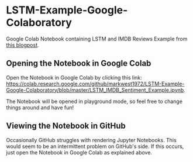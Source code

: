 # LSTM-Example-Google-Colaboratory
Google Colab Notebook containing LSTM and IMDB Reviews Example from [this blogpost](https://www.bouvet.no/bouvet-deler/explaining-recurrent-neural-networks). 

## Opening the Notebook in Google Colab

Open the Notebook in Google Colab by clicking this link: https://colab.research.google.com/github/markwest1972/LSTM-Example-Google-Colaboratory/blob/master/LSTM_IMDB_Sentiment_Example.ipynb.

The Notebook will be opened in playground mode, so feel free to change things around and have fun!

## Viewing the Notebook in GitHub

Occasionally GitHub struggles with rendering Jupyter Notebooks. This would seem to be an intermittent problem on GitHub's side. If this occurs, just open the Notebook in Google Colab as explained above.
